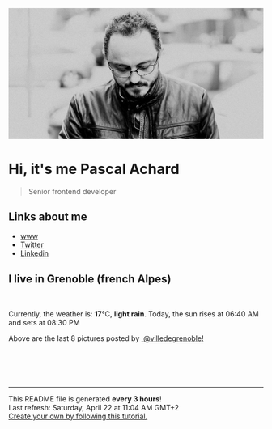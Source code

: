 ![Pascal Achard](./images/photo-pascal-achard.jpg)
# Hi, it's me Pascal Achard
> Senior frontend developer

## Links about me
- [www](https://www.pascal-achard.com)
- [Twitter](https://twitter.com/botmaster)
- [Linkedin](http://www.linkedin.com/in/pascal-achard)


## I live in Grenoble (french Alpes)
<img src="https://openweathermap.org/img/wn/10d@2x.png" alt="">

Currently, the weather is: **17**°C, **light rain**.
Today, the sun rises at 06:40 AM and sets at 08:30 PM

Above are the last 8 pictures posted by <a href="https://www.instagram.com/villedegrenoble/" target="_blank"><img alt="" src="https://upload.wikimedia.org/wikipedia/commons/thumb/e/e7/Instagram_logo_2016.svg/1024px-Instagram_logo_2016.svg.png" width="20"/> @villedegrenoble!</a>

<p style="display: flex; flex-wrap: wrap; gap: 20px;">
        <img src="https://cdn1.picuki.com/hosted-by-instagram/q/0exhNuNYnjBGZDHIdN5WmL9I2PEvHA5RNecaS7j0nyZiNxIsbHWB58ltwdev%7C%7CDlyKw1oASyLfzti5IgsV11RZFF7P0XdT7WOTzxd6q2bUOfN1DRk9JBhkrs3K3EcYXKo9MYqVwmYdSgIGaYDG7uo%7C%7CekW8OXucjABpS2UMLcT9zJBpY6uSKVKz8B13bHR1Bv9vdBhYgJE8VQpMBQhrM7Oqz0YXfm+NMp6rvI6F%7C%7CkKhMZL7e3tnyv2H2g+PVFwFA+cu5+czr5bwxzmdwo382L6TaQjf3YMsUGrvk4QitR2uZWTLMto3fNlkI%7C%7CmHWVXSE1KhjVP1pe+lX6aJTXv0EsPkzDs47WTdNE3qYbjD+SMXoukmDOZXLDmLOpZW00qEfXxYArsFv6kMOoBpth1LtZv0Bi69VvrIOSsiTAoInN1jTe0H5t0HqWbwP728A==.jpeg" alt="" width="200"/>
        <img src="https://cdn1.picuki.com/hosted-by-instagram/q/0exhNuNYnjBGZDHIdN5WmL9I2PEvHA5RNecaS7j0nyZiNxIsbHWB58ltwdev%7C%7CDlyKw1oASyLfzth7I8rUVpRZFR7NUbWT7yASTtU7K+aXebN2jFk%7C%7CJRllbo1KnEfY3Km9qxySjyGPH0LCulNC7jhs7FXr5S7bzNq5TWWNPxEnGZtosv0FvItjK4u4Z2PlBbs5ZclJTpY82ZvIk0mqY6X+3QMUvW+NMx3oa85SLIYzPgL6NDtmjHlQDx7PVFwFA+QsoicltEuvCnRXwc5wW6Gf%7C%7CAiYhwarBO+sxtsk6Mf2YbyI6xM+N8Z96PUTjtQEjktqBwzwMSCtiXvTU2l4FN6zmmL0bWaVqx3qo3SfNSKV4%7C%7CKwSjufLfwAe9nU3RaUOz%7C%7CeE6PEbO5ApUPwt8XOtodgRiK%7C%7CgWCZ7nwgUt3AGQYgQ==.jpeg" alt="" width="200"/>
        <img src="https://cdn1.picuki.com/hosted-by-instagram/q/0exhNuNYnjBGZDHIdN5WmL9I2PEvHA5RNucaS7j0nyZiNxIsbHWB58ltwdev%7C%7CDlyKw1oASyLfzxm7IMpVVpUZFV8PkLfQbOBSTxQ7KiYXICh1zZj8Jdklro1JXUabHap8MEpOzjYMTIfQeoEH%7C%7Cb2rvUW+%7C%7C7wbTYNpi2TNLxCyQlWotfpUrJy9ZRzt52U1h+189JldAJZ+jtvdBFundPZlTIeAf3+Idp1orN2S%7C%7CkKjskOuKK81SO2ECMseW16GX6Rv5+HoOAAuiDpYGhpqzXheKc4EEMWggiJu04ppLV9gN2sBaxVgNw8vO3NCmMDUjFKiCU%7C%7Ck8SqtgLsSUHv3EBQnjeel%7C%7CW+eqN29qrRI9LLWcHHyxH2b76GTLB%7C%7CTkNbK62PdnTqAcOyEZ1NmopLLqFL0EuT3SG4eZfjmhx0WWMe12OtLsMoBcKTx5C3+3ON2juK8VU5.jpeg" alt="" width="200"/>
        <img src="https://cdn1.picuki.com/hosted-by-instagram/q/0exhNuNYnjBGZDHIdN5WmL9I2PEvHA5RNucaS7j0nyZiNxIsbHWB58ltwdGn%7C%7CDh6Kwh9HS+Lfzth4YkiUltUZFd%7C%7COkDeTLaNTz1c7KuRUoCj1zVj9ZBgk7szJHAXbHSm8sdDCnicKyVHDe0AUqilsO8V+OXvbD4FuDKSPLQT9zJBpY6uSKVKz8J13bHR1Bv9vdBhGy5CoiVxfA8XrN7loi5XVfrjJs9zt6B6CLEIhMxWpr2gnSu5X2soeGpwWT6ars3+ke08hiL8KWRoryeYSaoEIEQd3HmaphoU5YEWr6GPFbU0ytQQs%7C%7CGRSWIKAk1ElkVtwIOftgLsSSaq3EEPlC2GhLy5L652mbT2BKKrTdjc9HThXLT1E6JcbUMcCNrvYHH1AsG4Ptt9gJlCSq9P1k%7C%7C42yGkZYGy0xYsUmEe1mDSKbc2fPOe+7yt9iqIhDnf8gU=.jpeg" alt="" width="200"/>
        <img src="https://cdn1.picuki.com/hosted-by-instagram/q/0exhNuNYnjBGZDHIdN5WmL9I2PEvHA5RNucaS7j0nyZiNxIsbHWB58ltwdev%7C%7CDlyKw1oASyLfztg4o4qVVVWZFd5OUfdS72ASTtR6qqRUICj2z1j9JdklL02JXAWYnau%7C%7C8ArOzjYMTIfQeoEH%7C%7Cb2rvUW+%7C%7C7wbTYNpi2TNLxCyQlWotfpUrJy9ZRzt52U1h+189JldAJZ+jtvdBFundPZlTIeAf3+Idp1orN2S%7C%7CkKjskOuKK81SO2ECMseW16GX6Rv5+HoOAAuiDpYGhpqzPheKc4EEMWggiJpEJ8pIB535WaFaxVgfUrtfnmCmMDUjFKiCU%7C%7Ck8SqtgLsSUHv3EBQnjeel%7C%7CW+eqN29qrRI9HJYvfbzgXIOIvhIowfBWNXBNbke3DKIdG1VtpbvaxMG%7C%7CdJ2Hm6w1C7YYHVmhx0WWMe12zSWbElBcKTx5C3+3ON2juK8VU5.jpeg" alt="" width="200"/>
        <img src="https://cdn1.picuki.com/hosted-by-instagram/q/0exhNuNYnjBGZDHIdN5WmL9I2PEvHA5RNucaS7j0nyZiNxIsbHWB58ltwdev%7C%7CDlyKw1oASyLfzth5YoiVFlRZFB%7C%7CPkDdTr2NSz5Q7KqRVoCg1TNg85Njl7k0KnIcZXau%7C%7C8sqOzjYMTIfQeoEH%7C%7Cb2r+sQ5vvwZDAAuDuUMeUtzCVG%7C%7CMm0X51wm8Qf8fTT0FOzv9R3GzNJzWM1eUAmscnbrSgLUbr2NsB%7C%7C9uwlCLECi4kD6ezqlWu2FHlsRGB9KDOertaQz75Fui3rSzow+DydcIYDOkQzllSM5zcJ6q06uJCBcohp1KMZnpGGTzYQfk1KhjUok5e%7C%7CynSAPSam1x4Ck1%7C%7CyxJeUUaoHsMTzI6e%7C%7CeuOk4SD1RIKKDe9Hfm4%7C%7CUtnUdUfbcOy3AcdLjNlgSNdJkVGwrVDpIOmki0BVQgpEgAuYBZYtG%7C%7CuZlf2m.jpeg" alt="" width="200"/>
        <img src="https://cdn1.picuki.com/hosted-by-instagram/q/0exhNuNYnjBGZDHIdN5WmL9I2PEvHA5RNucaS7j0nyZiNxIsbHWB58ltwdGn%7C%7CDh6Kwh9HS+Lfzth5IsjWF9YZFN+P0XdTbWATTtV5qucUefN2zZh%7C%7CZVol7o8KnIabXOs9sIrUgmYdSgIGaYDG7uo%7C%7CesJ+vPucjEHpi2VNrQT9zJBpY6uSKVKz8B13bHR1Bv9vdBhYgJE8VQpMBQhrM7Oqz0YXfm+NMp6rvI6FPkKhMZL7e3tnyv2H2g+PVFwFA+cu5+czr5Vwxzmdwo382L6YpEyAXk8u3LskicQisF9r9CBEcto3fNlkI%7C%7CmHWVXSE5KhjVP1pe+lX6aJTXv0EsPkzDs47WTRvNwgL79M6qbfvXqgSLNQZXYNoxfa3VbGav+aUXaAf2AK94PnthhOdx80Bi69VvrIOSg+jFQUXN1jTe0H5t0HqWbwP728A==.jpeg" alt="" width="200"/>
        <img src="https://cdn1.picuki.com/hosted-by-instagram/q/0exhNuNYnjBGZDHIdN5WmL9I2PEvHA5RNecaS7j0nyZiNxIsbHWB58ltwdev%7C%7CDlyKw1oASyLfztg444uUFhUZFN+PU3dSbeMRTpS5qWQV+7N0jJn%7C%7CZ9kkbgzKXQeYHKq9cMvUAmYdSgIGaYDG7uo+qhT5aGuO1lQpTb9d7JGmC4E5ZObS6olhMF4pJ2Jg3Tt%7C%7C9k4Ki5e82wzJURmpNnUoWlHDbr2PM86o6N0QrlChMIRrdDgmBq7EHl3Kj8vUQ+RubTOl+1et274Whor4Uu3f4QaFxQ0pmDq+lA0toFzqaqTZY49zt8ZkIH2CmUEXTE86kEon5zgx3PySWaKymFImjbCyKOodM81oLrPMeDOd8jLwXXhPp6TNr5rRXYeItPDHm%7C%7CZDuPvNo5Wk9YZSKwXh32QpUCCerPLzxp1WW1Mh2XZDg==.jpeg" alt="" width="200"/>
</p>

------------
<p>This README file is generated <b>every 3 hours</b>!
    <br />Last refresh: Saturday, April 22 at 11:04 AM GMT+2
    <br /><a href="https://medium.com/@th.guibert/how-to-create-a-self-updating-readme-md-for-your-github-profile-f8b05744ca91">Create your own by following this tutorial.</a>
</p>
<p><a href="https://github.com/botmaster/botmaster/actions/workflows/main.yaml"><img alt="" src="https://github.com/botmaster/botmaster/actions/workflows/main.yaml/badge.svg" /></a></p>

